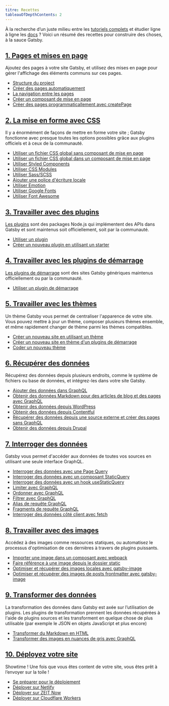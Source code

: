 ```yaml
---
titre: Recettes
tableauOfDepthContents: 2
---
```


<!-- Template de base pour une recette Gatsby:

## Tâche à accomplir
Une ou deux phrases à propos du sujet. Plus cela est concis et ciblé, meilleur c'est !

### Conditions préalables
- Exigences système/version
- Tout ce qui est nécessaire pour mettre en place la tâche
- Y compris la création de comptes sur d'autres sites, comme Netlify
- Voir [docs templates](/docs/docs-templates/) pour les conseils de mise en forme

### Instructions
Instructions étape par étape. Chaque étape doit être reproductible et précise. Tout ce qui n'est pas essentiel à la tâche doit être omis.

#### Exemple en live (facultatif)
Un exemple en live peut être compliqué en fonction de la nature de la recette, auquel cas il est préférable de ne pas en faire.

### Ressources complémentaires
- Tutoriels
- Pages de documentation
- Plugin READMEs
- etc.

Voir [docs templates](/docs/docs-templates/) dans les docs contributives pour obtenir plus d'aide.
-->

À la recherche d’un juste milieu entre les [tutoriels complets](/tutorial/) et étudier ligne à ligne les [docs](/docs/) ? Voici un résumé des recettes pour construire des choses, à la sauce Gatsby.

## [1. Pages et mises en page](/docs/recipes/pages-layouts)

Ajoutez des pages à votre site Gatsby, et utilisez des mises en page pour gérer l'affichage des éléments communs sur ces pages.

- [Structure du project](/docs/recipes/pages-layouts#project-structure)
- [Créer des pages automatiquement](/docs/recipes/pages-layouts#creating-pages-automatically)
- [La navigation entre les pages](/docs/recipes/pages-layouts#linking-between-pages)
- [Créer un composant de mise en page](/docs/recipes/pages-layouts#creating-a-layout-component)
- [Créer des pages programmaticallement avec createPage](/docs/recipes/pages-layouts#creating-pages-programmatically-with-createpage)

## [2. La mise en forme avec CSS](/docs/recipes/styling-css)

Il y a énormément de façons de mettre en forme votre site ; Gatsby fonctionne avec presque toutes les options possibles grâce aux plugins officiels et à ceux de la communauté.

- [Utiliser un fichier CSS global sans composant de mise en page](/docs/recipes/styling-css#using-global-css-files-without-a-layout-component)
- [Utiliser un fichier CSS global dans un composant de mise en page](/docs/recipes/styling-css#using-global-styles-in-a-layout-component)
- [Utiliser Styled Components](/docs/recipes/styling-css#using-styled-components)
- [Utiliser CSS Modules](/docs/recipes/styling-css#using-css-modules)
- [Utiliser Sass/SCSS](/docs/recipes/styling-css#using-sassscss)
- [Ajouter une police d'écriture locale](/docs/recipes/styling-css#adding-a-local-font)
- [Utiliser Emotion](/docs/recipes/styling-css#using-emotion)
- [Utiliser Google Fonts](/docs/recipes/styling-css#using-google-fonts)
- [Utiliser Font Awesome](/docs/recipes/styling-css#using-fontawesome)

## [3. Travailler avec des plugins](/docs/recipes/working-with-plugins)

[Les plugins](/docs/plugins/) sont des packages Node.js qui implémentent des APIs dans Gatsby et sont maintenus soit officiellement, soit par la communauté.

- [Utiliser un plugin](/docs/recipes/working-with-plugins#using-a-plugin)
- [Créer un nouveau plugin en utilisant un starter](/docs/recipes/working-with-plugins#creating-a-new-plugin-using-a-plugin-starter)

## [4. Travailler avec les plugins de démarrage](/docs/recipes/working-with-starters)

[Les plugins de démarrage](/docs/starters/) sont des sites Gatsby génériques maintenus officiellement ou par la communauté.

- [Utiliser un plugin de démarrage](/docs/recipes/working-with-starters#using-a-starter)

## [5. Travailler avec les thèmes](/docs/recipes/working-with-themes)

Un thème Gatsby vous permet de centraliser l'apparence de votre site. Vous pouvez mettre à jour un thème, composer plusieurs thèmes ensemble, et même rapidement changer de thème parmi les thèmes compatibles.

- [Créer un nouveau site en utilisant un thème](/docs/recipes/working-with-themes#creating-a-new-site-using-a-theme)
- [Créer un nouveau site en thème d'un plugins de démarrage](/docs/recipes/working-with-themes#creating-a-new-site-using-a-theme-starter)
- [Coder un nouveau thème](/docs/recipes/working-with-themes#building-a-new-theme)

## [6. Récupérer des données](/docs/recipes/sourcing-data)

Récupérez des données depuis plusieurs endroits, comme le système de fichiers ou base de données, et intégrez-les dans votre site Gatsby.

- [Ajouter des données dans GraphQL](/docs/recipes/sourcing-data#adding-data-to-graphql)
- [Obtenir des données Markdown pour des articles de blog et des pages avec GraphQL](/docs/recipes/sourcing-data#sourcing-markdown-data-for-blog-posts-and-pages-with-graphql)
- [Obtenir des données depuis WordPress](/docs/recipes/sourcing-data#sourcing-from-wordpress)
- [Obtenir des données depuis Contentful](/docs/recipes/sourcing-data#sourcing-data-from-contentful)
- [Récupérer des données depuis une source externe et créer des pages sans GraphQL](/docs/recipes/sourcing-data#pulling-data-from-an-external-source-and-creating-pages-without-graphql)
- [Obtenir des données depuis Drupal](/docs/recipes/sourcing-data#sourcing-content-from-drupal)

## [7. Interroger des données](/docs/recipes/querying-data)

Gatsby vous permet d'accéder aux données de toutes vos sources en utilisant une seule interface GraphQL.

- [Interroger des données avec une Page Query](/docs/recipes/querying-data#querying-data-with-a-page-query)
- [Interroger des données avec un composant StaticQuery](/docs/recipes/querying-data#querying-data-with-the-staticquery-component)
- [Interroger des données avec un hook useStaticQuery](/docs/recipes/querying-data/#querying-data-with-the-usestaticquery-hook)
- [Limiter avec GraphQL](/docs/recipes/querying-data#limiting-with-graphql)
- [Ordonner avec GraphQL](/docs/recipes/querying-data#sorting-with-graphql)
- [Filtrer avec GraphQL](/docs/recipes/querying-data#filtering-with-graphql)
- [Alias de requête GraphQL](/docs/recipes/querying-data#graphql-query-aliases)
- [Fragments de requête GraphQL](/docs/recipes/querying-data#graphql-query-fragments)
- [Interroger des données côté client avec fetch](/docs/recipes/querying-data#querying-data-client-side-with-fetch)

## [8. Travailler avec des images](/docs/recipes/working-with-images)

Accédez à des images comme ressources statiques, ou automatisez le processus d'optimisation de ces dernières à travers de plugins puissants.

- [Importer une image dans un composant avec webpack](/docs/recipes/working-with-images#import-an-image-into-a-component-with-webpack)
- [Faire référence à une image depuis le dossier static](/docs/recipes/working-with-images#reference-an-image-from-the-static-folder)
- [Optimiser et récupérer des images locales avec gatsby-image](/docs/recipes/working-with-images#optimizing-and-querying-local-images-with-gatsby-image)
- [Optimiser et récupérer des images de posts frontmatter avec gatsby-image](/docs/recipes/working-with-images#optimizing-and-querying-images-in-post-frontmatter-with-gatsby-image)

## [9. Transformer des données](/docs/recipes/transforming-data)

La transformation des données dans Gatsby est axée sur l’utilisation de plugins. Les plugins de transformation prennent les données récupérées à l'aide de plugins sources et les transforment en quelque chose de plus utilisable (par exemple le JSON en objets JavaScript et plus encore)

- [Transformer du Markdown en HTML](/docs/recipes/transforming-data#transforming-markdown-into-html)
- [Transformer des images en nuances de gris avec GraphQL](/docs/recipes/transforming-data#transforming-images-into-grayscale-using-graphql)

## [10. Déployez votre site](/docs/recipes/deploying-your-site)

Showtime ! Une fois que vous êtes content de votre site, vous êtes prêt à l’envoyer sur la toile !

- [Se préparer pour le déploiement](/docs/recipes/deploying-your-site#preparing-for-deployment)
- [Déployer sur Netlify](/docs/recipes/deploying-your-site#deploying-to-netlify)
- [Déployer sur ZEIT Now](/docs/recipes/deploying-your-site#deploying-to-zeit-now)
- [Déployer sur Cloudflare Workers](/docs/recipes/deploying-your-site#deploying-to-cloudflare-workers)
